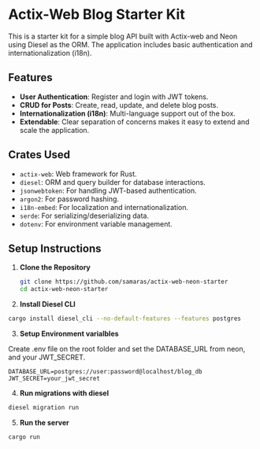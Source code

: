# Actix-Web Blog Starter Kit

This is a starter kit for a simple blog API built with Actix-web and Neon using Diesel as the ORM. The application includes basic authentication and internationalization (i18n).

## Features
- **User Authentication**: Register and login with JWT tokens.
- **CRUD for Posts**: Create, read, update, and delete blog posts.
- **Internationalization (i18n)**: Multi-language support out of the box.
- **Extendable**: Clear separation of concerns makes it easy to extend and scale the application.

## Crates Used
- `actix-web`: Web framework for Rust.
- `diesel`: ORM and query builder for database interactions.
- `jsonwebtoken`: For handling JWT-based authentication.
- `argon2`: For password hashing.
- `i18n-embed`: For localization and internationalization.
- `serde`: For serializing/deserializing data.
- `dotenv`: For environment variable management.

## Setup Instructions

1. **Clone the Repository**
   ```bash
   git clone https://github.com/samaras/actix-web-neon-starter
   cd actix-web-neon-starter

2. **Install Diesel CLI**

```bash
cargo install diesel_cli --no-default-features --features postgres
```
3. **Setup Environment varialbles**

Create .env file on the root folder and set the DATABASE_URL from neon, and your JWT_SECRET.
```env
DATABASE_URL=postgres://user:password@localhost/blog_db
JWT_SECRET=your_jwt_secret
```
4. **Run migrations with diesel**

```bash
diesel migration run
``` 
5. **Run the server**
```bash
cargo run
```

